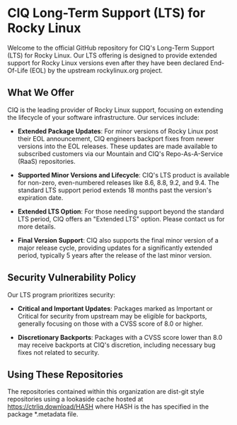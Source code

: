 # CIQ Long-Term Support (LTS) for Rocky Linux

Welcome to the official GitHub repository for CIQ's Long-Term Support (LTS) for Rocky Linux. Our LTS offering is designed to provide extended support for Rocky Linux versions even after they have been declared End-Of-Life (EOL) by the upstream rockylinux.org project.

## What We Offer

CIQ is the leading provider of Rocky Linux support, focusing on extending the lifecycle of your software infrastructure. Our services include:

- **Extended Package Updates**: For minor versions of Rocky Linux post their EOL announcement, CIQ engineers backport fixes from newer versions into the EOL releases. These updates are made available to subscribed customers via our Mountain and CIQ's Repo-As-A-Service (RaaS) repositories.

- **Supported Minor Versions and Lifecycle**: CIQ's LTS product is available for non-zero, even-numbered releases like 8.6, 8.8, 9.2, and 9.4. The standard LTS support period extends 18 months past the version's expiration date.

- **Extended LTS Option**: For those needing support beyond the standard LTS period, CIQ offers an "Extended LTS" option. Please contact us for more details.

- **Final Version Support**: CIQ also supports the final minor version of a major release cycle, providing updates for a significantly extended period, typically 5 years after the release of the last minor version.

## Security Vulnerability Policy

Our LTS program prioritizes security:

- **Critical and Important Updates**: Packages marked as Important or Critical for security from upstream may be eligible for backports, generally focusing on those with a CVSS score of 8.0 or higher.
  
- **Discretionary Backports**: Packages with a CVSS score lower than 8.0 may receive backports at CIQ's discretion, including necessary bug fixes not related to security.

## Using These Repositories

The repositories contained within this organization are dist-git style repositories using a lookaside cache hosted at https://ctrliq.download/HASH where HASH is the has specified in the package *.metadata file.
